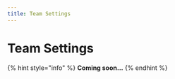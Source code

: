 ```yaml
---
title: Team Settings
---
```

# Team Settings

{% hint style="info" %}
**Coming soon...**
{% endhint %}
